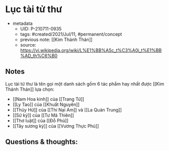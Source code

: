 # Lục tài tử thư

- metadata
	- UID: P-210711-0935
	- tags: #created/2021/Jul/11, #permanent/concept 
	- previous note: [[Kim Thánh Thán]]
	- source: https://vi.wikipedia.org/wiki/L%E1%BB%A5c_t%C3%A0i_t%E1%BB%AD_th%C6%B0

## Notes
Lục tài tử thư là tên gọi một danh sách gồm 6 tác phẩm hay nhất được [[Kim Thánh Thán]] lựa chọn:
- [[Nam Hoa kinh]] của [[Trang Tử]]
- [[Ly Tao]] của [[Khuất Nguyên]]
- [[Thủy Hử]] của [[Thi Nại Am]] và [[La Quán Trung]]
- [[Sử ký]] của [[Tư Mã Thiên]]
- [[Thơ luật]] của [[Đỗ Phủ]]
- [[Tây sương ký]] của [[Vương Thực Phủ]]

## Questions & thoughts:

